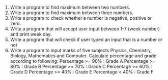 1. Write a program to find maximum between two numbers.
2. Write a program to find maximum between three numbers.
3. Write a program to check whether a number is negative, positive or zero.
4. Write a program that will accept user input between 1-7 (week number) and print week day.
5. Write a program that will check if user typed an input that is a number or not
6. Write a program to input marks of five subjects Physics, Chemistry, Biology, Mathematics and Computer. Calculate percentage and grade according to following:
    Percentage >= 90% : Grade A
    Percentage >= 80% : Grade B
    Percentage >= 70% : Grade C
    Percentage >= 60% : Grade D
    Percentage >= 40% : Grade E
    Percentage < 40% : Grade F
